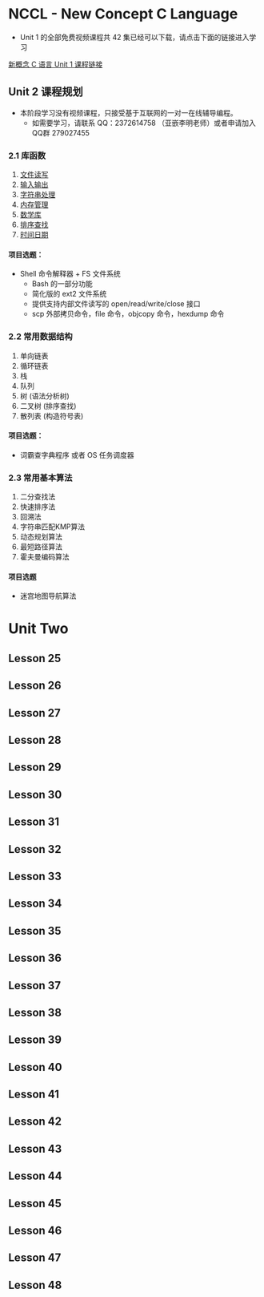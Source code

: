 NCCL - New Concept C Language
=============================

* Unit 1 的全部免费视频课程共 42 集已经可以下载，请点击下面的链接进入学习

[新概念 C 语言 Unit 1 课程链接](https://github.com/limingth/NCCL/blob/master/Unit-1/README.md)

## Unit 2 课程规划 

* 本阶段学习没有视频课程，只接受基于互联网的一对一在线辅导编程。
  - 如需要学习，请联系 QQ：2372614758 （亚嵌李明老师）或者申请加入QQ群 279027455

### 2.1 库函数
1. [文件读写](Lesson-1.md)
2. [输入输出](Lesson-2.md)
3. [字符串处理](Lesson-3.md)
4. [内存管理](Lesson-4.md)
5. [数学库](Lesson-5.md)
6. [排序查找](Lesson-6.md)
7. [时间日期](Lesson-7.md)

#### 项目选题：  
* Shell 命令解释器 + FS 文件系统
  - Bash 的一部分功能
  - 简化版的 ext2 文件系统
  - 提供支持内部文件读写的 open/read/write/close 接口
  - scp 外部拷贝命令，file 命令，objcopy 命令，hexdump 命令

### 2.2 常用数据结构
1. 单向链表
2. 循环链表
3. 栈
4. 队列
5. 树 (语法分析树)
6. 二叉树 (排序查找)
7. 散列表 (构造符号表)

#### 项目选题： 
* 词霸查字典程序 或者 OS 任务调度器


### 2.3 常用基本算法
1. 二分查找法
2. 快速排序法
3. 回溯法
4. 字符串匹配KMP算法
5. 动态规划算法
6. 最短路径算法
7. 霍夫曼编码算法


#### 项目选题 
* 迷宫地图导航算法

# Unit Two
## Lesson 25 
## Lesson 26 
## Lesson 27 
## Lesson 28 
## Lesson 29 
## Lesson 30 
## Lesson 31 
## Lesson 32 
## Lesson 33 
## Lesson 34 
## Lesson 35 
## Lesson 36 
## Lesson 37 
## Lesson 38 
## Lesson 39 
## Lesson 40 
## Lesson 41 
## Lesson 42 
## Lesson 43 
## Lesson 44 
## Lesson 45 
## Lesson 46 
## Lesson 47 
## Lesson 48 
